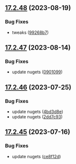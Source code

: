 ## [17.2.48](https://github.com/phandcock/GrampsView/compare/v17.2.47...v17.2.48) (2023-08-19)


### Bug Fixes

* tweaks ([99268b7](https://github.com/phandcock/GrampsView/commit/99268b701e3f0c48333176a9ba219bb6c8da3512))



## [17.2.47](https://github.com/phandcock/GrampsView/compare/v17.2.46...v17.2.47) (2023-08-14)


### Bug Fixes

* update nugets ([0901099](https://github.com/phandcock/GrampsView/commit/0901099093e8ee8b3b0e6d7a86f0e17b83fa92dc))



## [17.2.46](https://github.com/phandcock/GrampsView/compare/v17.2.45...v17.2.46) (2023-07-25)


### Bug Fixes

* update nugets ([4bd3d8e](https://github.com/phandcock/GrampsView/commit/4bd3d8edd973953fc1ab6a8555184ca72d7a96d1))
* update nugets ([2dd7c93](https://github.com/phandcock/GrampsView/commit/2dd7c93f6c84ca000100718c16a66316b64848a5))



## [17.2.45](https://github.com/phandcock/GrampsView/compare/v17.2.44...v17.2.45) (2023-07-16)


### Bug Fixes

* update nugets ([ce8f12d](https://github.com/phandcock/GrampsView/commit/ce8f12d8b5ead14af74e48cb813d9d92fa7d1f8d))




